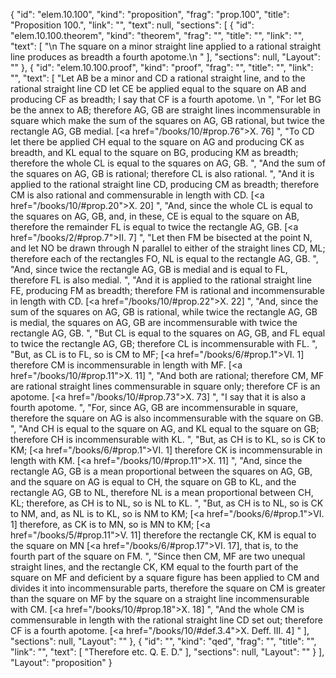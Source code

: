 {
  "id": "elem.10.100",
  "kind": "proposition",
  "frag": "prop.100",
  "title": "Proposition 100.",
  "link": "",
  "text": null,
  "sections": [
    {
      "id": "elem.10.100.theorem",
      "kind": "theorem",
      "frag": "",
      "title": "",
      "link": "",
      "text": [
        "\n       The square on a minor straight line applied to a rational straight line produces as breadth a fourth apotome.\n      "
      ],
      "sections": null,
      "Layout": ""
    },
    {
      "id": "elem.10.100.proof",
      "kind": "proof",
      "frag": "",
      "title": "",
      "link": "",
      "text": [
        "Let AB be a minor and CD a rational straight line, and to the rational straight line CD let CE be applied equal to the square on AB and producing CF as breadth; I say that CF is a fourth apotome. \n      ",
        "For let BG be the annex to AB; therefore AG, GB are straight lines incommensurable in square which make the sum of the squares on AG, GB rational, but twice the rectangle AG, GB medial. [<a href=\"/books/10/#prop.76\">X. 76</a>] ",
        "To CD let there be applied CH equal to the square on AG and producing CK as breadth, and KL equal to the square on BG, producing KM as breadth; therefore the whole CL is equal to the squares on AG, GB. ",
        "And the sum of the squares on AG, GB is rational; therefore CL is also rational. ",
        "And it is applied to the rational straight line CD, producing CM as breadth; therefore CM is also rational and commensurable in length with CD. [<a href=\"/books/10/#prop.20\">X. 20</a>] ",
        "And, since the whole CL is equal to the squares on AG, GB, and, in these, CE is equal to the square on AB, therefore the remainder FL is equal to twice the rectangle AG, GB. [<a href=\"/books/2/#prop.7\">II. 7</a>] ",
        "Let then FM be bisected at the point N, and let NO be drawn through N parallel to either of the straight lines CD, ML; therefore each of the rectangles FO, NL is equal to the rectangle AG, GB. ",
        "And, since twice the rectangle AG, GB is medial and is equal to FL, therefore FL is also medial. ",
        "And it is applied to the rational straight line FE, producing FM as breadth; therefore FM is rational and incommensurable in length with CD. [<a href=\"/books/10/#prop.22\">X. 22</a>] ",
        "And, since the sum of the squares on AG, GB is rational, while twice the rectangle AG, GB is medial, the squares on AG, GB are incommensurable with twice the rectangle AG, GB. ",
        "But CL is equal to the squares on AG, GB, and FL equal to twice the rectangle AG, GB; therefore CL is incommensurable with FL. ",
        "But, as CL is to FL, so is CM to MF; [<a href=\"/books/6/#prop.1\">VI. 1</a>] therefore CM is incommensurable in length with MF. [<a href=\"/books/10/#prop.11\">X. 11</a>] ",
        "And both are rational; therefore CM, MF are rational straight lines commensurable in square only; therefore CF is an apotome. [<a href=\"/books/10/#prop.73\">X. 73</a>] ",
        "I say that it is also a fourth apotome. ",
        "For, since AG, GB are incommensurable in square, therefore the square on AG is also incommensurable with the square on GB. ",
        "And CH is equal to the square on AG, and KL equal to the square on GB; therefore CH is incommensurable with KL. ",
        "But, as CH is to KL, so is CK to KM; [<a href=\"/books/6/#prop.1\">VI. 1</a>] therefore CK is incommensurable in length with KM. [<a href=\"/books/10/#prop.11\">X. 11</a>] ",
        "And, since the rectangle AG, GB is a mean proportional between the squares on AG, GB, and the square on AG is equal to CH, the square on GB to KL, and the rectangle AG, GB to NL, therefore NL is a mean proportional between CH, KL; therefore, as CH is to NL, so is NL to KL. ",
        "But, as CH is to NL, so is CK to NM, and, as NL is to KL, so is NM to KM; [<a href=\"/books/6/#prop.1\">VI. 1</a>] therefore, as CK is to MN, so is MN to KM; [<a href=\"/books/5/#prop.11\">V. 11</a>] therefore the rectangle CK, KM is equal to the square on MN [<a href=\"/books/6/#prop.17\">VI. 17</a>], that is, to the fourth part of the square on FM. ",
        "Since then CM, MF are two unequal straight lines, and the rectangle CK, KM equal to the fourth part of the square on MF and deficient by a square figure has been applied to CM and divides it into incommensurable parts, therefore the square on CM is greater than the square on MF by the square on a straight line incommensurable with CM. [<a href=\"/books/10/#prop.18\">X. 18</a>] ",
        "And the whole CM is commensurable in length with the rational straight line CD set out; therefore CF is a fourth apotome. [<a href=\"/books/10/#def.3.4\">X. Deff. III. 4</a>] "
      ],
      "sections": null,
      "Layout": ""
    },
    {
      "id": "",
      "kind": "qed",
      "frag": "",
      "title": "",
      "link": "",
      "text": [
        "Therefore etc. Q. E. D."
      ],
      "sections": null,
      "Layout": ""
    }
  ],
  "Layout": "proposition"
}
